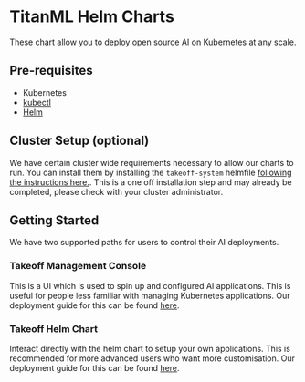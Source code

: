 # TitanML Helm Charts

These chart allow you to deploy open source AI on Kubernetes at any scale.

## Pre-requisites

* Kubernetes 
* [kubectl](https://kubernetes.io/docs/reference/kubectl/kubectl/)
* [Helm](https://helm.sh/docs/intro/install/)

## Cluster Setup (optional)

We have certain cluster wide requirements necessary to allow our charts to run. You can install them by installing the `takeoff-system` helmfile [following the instructions here.](takeoff-system/README.md). This is a one off installation step and may already be completed, please check with your cluster administrator.

## Getting Started

We have two supported paths for users to control their AI deployments.

### Takeoff Management Console

This is a UI which is used to spin up and configured AI applications. This is useful for people less familiar with managing Kubernetes applications. Our deployment guide for this can be found [here](charts/takeoff-console/README.md).

### Takeoff Helm Chart

Interact directly with the helm chart to setup your own applications. This is recommended for more advanced users who want more customisation. Our deployment guide for this can be found [here](charts/takeoff/README.md).
